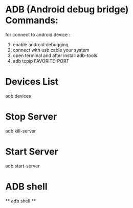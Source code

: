 # ADB (Android debug bridge) Commands:

for connect to android device :
1. enable android debugging
2. connect with usb cable your system
3. open terminal and after install adb-tools
4. adb tcpip FAVORITE-PORT


# Devices List

adb devices

# Stop Server 
adb kill-server

# Start Server
adb start-server

# ADB shell
** adb shell **
